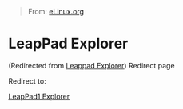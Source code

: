 > From: [eLinux.org](http://eLinux.org/Leappad_Explorer "http://eLinux.org/Leappad_Explorer")


# LeapPad Explorer


(Redirected from [Leappad
Explorer](http://eLinux.org/index.php?title=Leappad_Explorer&redirect=no "Leappad Explorer"))
 Redirect page


Redirect to:

[LeapPad1
Explorer](http://eLinux.org/index.php?title=LeapPad1_Explorer&redirect=no "LeapPad1 Explorer")


